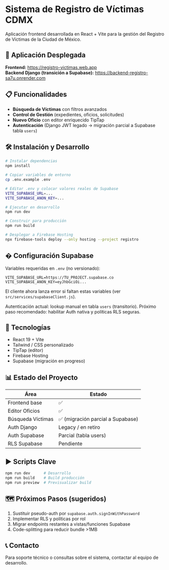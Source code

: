 # Sistema de Registro de Víctimas CDMX

Aplicación frontend desarrollada en React + Vite para la gestión del Registro de Víctimas de la Ciudad de México.

## 🚀 Aplicación Desplegada

**Frontend:** https://registro-victimas.web.app  
**Backend Django (transición a Supabase):** https://backend-registro-sa7u.onrender.com

## 📋 Funcionalidades

- **Búsqueda de Víctimas** con filtros avanzados
- **Control de Gestión** (expedientes, oficios, solicitudes)
- **Nuevo Oficio** con editor enriquecido TipTap
- **Autenticación** (Django JWT legado → migración parcial a Supabase tabla `users`)

## 🛠️ Instalación y Desarrollo

```bash
# Instalar dependencias
npm install

# Copiar variables de entorno
cp .env.example .env

# Editar .env y colocar valores reales de Supabase
VITE_SUPABASE_URL=... 
VITE_SUPABASE_ANON_KEY=...

# Ejecutar en desarrollo
npm run dev

# Construir para producción
npm run build

# Desplegar a Firebase Hosting
npx firebase-tools deploy --only hosting --project registro
```

## � Configuración Supabase

Variables requeridas en `.env` (no versionado):
```
VITE_SUPABASE_URL=https://TU_PROJECT.supabase.co
VITE_SUPABASE_ANON_KEY=eyJhbGciOi...
```
El cliente ahora lanza error si faltan estas variables (ver `src/services/supabaseClient.js`).

Autenticación actual: lookup manual en tabla `users` (transitorio). Próximo paso recomendado: habilitar Auth nativa y políticas RLS seguras.

## 🔧 Tecnologías

- React 19 + Vite
- Tailwind / CSS personalizado
- TipTap (editor)
- Firebase Hosting
- Supabase (migración en progreso)

## 📊 Estado del Proyecto

| Área | Estado |
|------|--------|
| Frontend base | ✅ |
| Editor Oficios | ✅ |
| Búsqueda Víctimas | ✅ (migración parcial a Supabase) |
| Auth Django | Legacy / en retiro |
| Auth Supabase | Parcial (tabla users) |
| RLS Supabase | Pendiente |

## ▶️ Scripts Clave
```bash
npm run dev      # Desarrollo
npm run build    # Build producción
npm run preview  # Previsualizar build
```

## 🗺️ Próximos Pasos (sugeridos)
1. Sustituir pseudo-auth por `supabase.auth.signInWithPassword`
2. Implementar RLS y políticas por rol
3. Migrar endpoints restantes a vistas/funciones Supabase
4. Code-splitting para reducir bundle >1MB

## 📞 Contacto
Para soporte técnico o consultas sobre el sistema, contactar al equipo de desarrollo.
